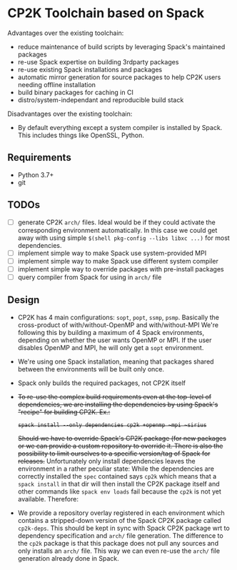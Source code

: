 # CP2K Toolchain based on Spack

Advantages over the existing toolchain:

* reduce maintenance of build scripts by leveraging Spack's maintained packages
* re-use Spack expertise on building 3rdparty packages
* re-use existing Spack installations and packages
* automatic mirror generation for source packages to help CP2K users needing offline installation
* build binary packages for caching in CI
* distro/system-independant and reproducible build stack

Disadvantages over the existing toolchain:

* By default everything except a system compiler is installed by Spack. This includes things like OpenSSL, Python.

## Requirements

* Python 3.7+
* git

## TODOs

* [ ] generate CP2K `arch/` files. Ideal would be if they could activate the corresponding environment automatically.
      In this case we could get away with using simple `$(shell pkg-config --libs libxc ...)` for most dependencies.
* [ ] implement simple way to make Spack use system-provided MPI
* [ ] implement simple way to make Spack use different system compiler
* [ ] implement simple way to override packages with pre-install packages
* [ ] query compiler from Spack for using in `arch/` file

## Design

* CP2K has 4 main configurations: `sopt`, `popt`, `ssmp`, `psmp`.
  Basically the cross-product of with/without-OpenMP and with/without-MPI
  We're following this by building a maximum of 4 Spack environments,
  depending on whether the user wants OpenMP or MPI.
  If the user disables OpenMP and MPI, he will only get a `sopt` environment.
* We're using one Spack installation, meaning that packages shared between the
  environments will be built only once.
* Spack only builds the required packages, not CP2K itself
* <s>To re-use the complex build requirements even at the top-level of dependencies,
  we are installing the dependencies by using Spack's "recipe" for building CP2K.
  Ex.:

      spack install --only dependencies cp2k +openmp ~mpi ~sirius

  Should we have to override Spack's CP2K package (for new packages or  we can provide a custom repository
  to override it. There is also the possibility to limit ourselves to a specific version/tag
  of Spack for releases.</s>
  Unfortunately only install dependencies leaves the environment in a rather peculiar state:
  While the dependencies are correctly installed the `spec` contained says `cp2k` which means that a
  `spack install` in that dir will then install the CP2K package itself and other commands like `spack env loads`
  fail because the `cp2k` is not yet available. Therefore:
* We provide a repository overlay registered in each environment which contains a stripped-down version of
  the Spack CP2K package called `cp2k-deps`. This should be kept in sync with Spack CP2K package wrt to
  dependency specification and `arch/` file generation. The difference to the `cp2k` package is that this
  package does not pull any sources and only installs an `arch/` file. This way we can even re-use the `arch/`
  file generation already done in Spack.
